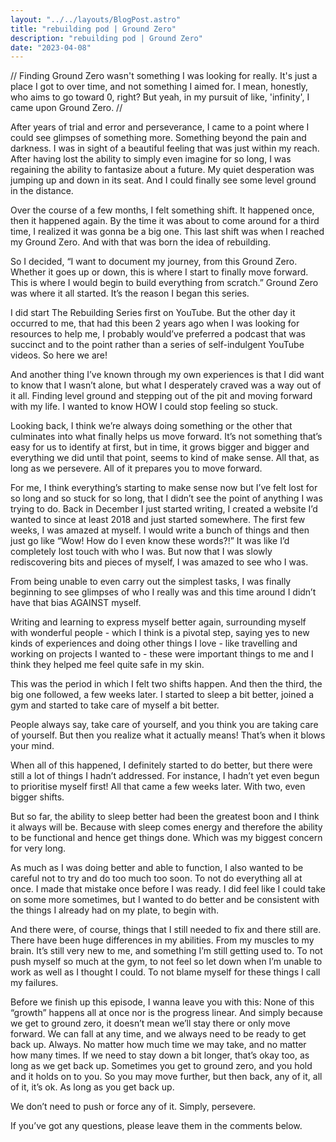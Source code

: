 ```yaml
---
layout: "../../layouts/BlogPost.astro"
title: "rebuilding pod | Ground Zero"
description: "rebuilding pod | Ground Zero"
date: "2023-04-08"
---
```


//
Finding Ground Zero wasn't something I was looking for really. It's just a place I got to over time, and not something I aimed for. I mean, honestly, who aims to go toward 0, right? But yeah, in my pursuit of like, 'infinity', I came upon Ground Zero.
//


After years of trial and error and perseverance, I came to a point where I could see glimpses of something more. Something beyond the pain and darkness. I was in sight of a beautiful feeling that was just within my reach. After having lost the ability to simply even imagine for so long, I was regaining the ability to fantasize about a future. My quiet desperation was jumping up and down in its seat. And I could finally see some level ground in the distance. 

Over the course of a few months, I felt something shift. It happened once, then it happened again. By the time it was about to come around for a third time, I realized it was gonna be a big one. This last shift was when I reached my Ground Zero. And with that was born the idea of rebuilding.

So I decided, “I want to document my journey, from this Ground Zero. Whether it goes up or down, this is where I start to finally move forward. This is where I would begin to build everything from scratch.”
Ground Zero was where it all started. It’s the reason I began this series. 

I did start The Rebuilding Series first on YouTube. But the other day it occurred to me, that had this been 2 years ago when I was looking for resources to help me, I probably would’ve preferred a podcast that was succinct and to the point rather than a series of self-indulgent YouTube videos. So here we are!

And another thing I’ve known through my own experiences is that I did want to know that I wasn’t alone, but what I desperately craved was a way out of it all. Finding level ground and stepping out of the pit and moving forward with my life. I wanted to know HOW I could stop feeling so stuck. 

Looking back, I think we’re always doing something or the other that culminates into what finally helps us move forward. It’s not something that’s easy for us to identify at first, but in time, it grows bigger and bigger and everything we did until that point, seems to kind of make sense. All that, as long as we persevere. All of it prepares you to move forward.

For me, I think everything’s starting to make sense now but I’ve felt lost for so long and so stuck for so long, that I didn’t see the point of anything I was trying to do.
Back in December I just started writing, I created a website I’d wanted to since at least 2018 and just started somewhere. The first few weeks, I was amazed at myself. I would write a bunch of things and then just go like “Wow! How do I even know these words?!” It was like I’d completely lost touch with who I was. But now that I was slowly rediscovering bits and pieces of myself, I was amazed to see who I was.

From being unable to even carry out the simplest tasks, I was finally beginning to see glimpses of who I really was and this time around I didn’t have that bias AGAINST myself.

Writing and learning to express myself better again, surrounding myself with wonderful people - which I think is a pivotal step, saying yes to new kinds of experiences and doing other things I love - like travelling and working on projects I wanted to - these were important things to me and I think they helped me feel quite safe in my skin. 

This was the period in which I felt two shifts happen. And then the third, the big one followed, a few weeks later. I started to sleep a bit better, joined a gym and started to take care of myself a bit better. 

People always say, take care of yourself, and you think you are taking care of yourself. But then you realize what it actually means! That’s when it blows your mind. 

When all of this happened, I definitely started to do better, but there were still a lot of things I hadn’t addressed. For instance, I hadn’t yet even begun to prioritise myself first! All that came a few weeks later. With two, even bigger shifts.

But so far, the ability to sleep better had been the greatest boon and I think it always will be. Because with sleep comes energy and therefore the ability to be functional and hence get things done. Which was my biggest concern for very long.

As much as I was doing better and able to function, I also wanted to be careful not to try and do too much too soon. To not do everything all at once. I made that mistake once before I was ready. I did feel like I could take on some more sometimes, but I wanted to do better and be consistent with the things I already had on my plate, to begin with.

And there were, of course, things that I still needed to fix and there still are. There have been huge differences in my abilities. From my muscles to my brain. It’s still very new to me, and something I’m still getting used to. To not push myself so much at the gym, to not feel so let down when I’m unable to work as well as I thought I could. To not blame myself for these things I call my failures.

Before we finish up this episode, I wanna leave you with this:
None of this “growth” happens all at once nor is the progress linear. And simply because we get to ground zero, it doesn’t mean we’ll stay there or only move forward. We can fall at any time, and we always need to be ready to get back up. Always. No matter how much time we may take, and no matter how many times. If we need to stay down a bit longer, that’s okay too, as long as we get back up.
Sometimes you get to ground zero, and you hold and it holds on to you. So you may move further, but then back, any of it, all of it, it’s ok. As long as you get back up.

We don’t need to push or force any of it. Simply, persevere.


If you’ve got any questions, please leave them in the comments below.
